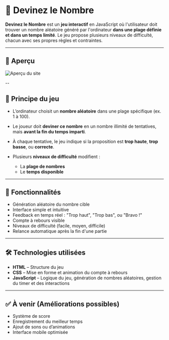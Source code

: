 # 🎯 Devinez le Nombre

**Devinez le Nombre** est un **jeu interactif** en JavaScript où l'utilisateur doit trouver un nombre aléatoire généré par l'ordinateur **dans une plage définie et dans un temps limité**. Le jeu propose plusieurs niveaux de difficulté, chacun avec ses propres règles et contraintes.

---

## 📸 Aperçu

![Aperçu du site]('screenshot1.png')

--

## 🧠 Principe du jeu

* L’ordinateur choisit un **nombre aléatoire** dans une plage spécifique (ex. 1 à 100).
* Le joueur doit **deviner ce nombre** en un nombre illimité de tentatives, mais **avant la fin du temps imparti**.
* À chaque tentative, le jeu indique si la proposition est **trop haute**, **trop basse**, ou **correcte**.
* Plusieurs **niveaux de difficulté** modifient :

  * La **plage de nombres**
  * Le **temps disponible**

---

## 🚀 Fonctionnalités

* Génération aléatoire du nombre cible
* Interface simple et intuitive
* Feedback en temps réel : "Trop haut", "Trop bas", ou "Bravo !"
* Compte à rebours visible
* Niveaux de difficulté (facile, moyen, difficile)
* Relance automatique après la fin d'une partie

---

## 🛠️ Technologies utilisées

* **HTML** – Structure du jeu
* **CSS** – Mise en forme et animation du compte à rebours
* **JavaScript** – Logique du jeu, génération de nombres aléatoires, gestion du timer et des interactions

---

## ✅ À venir (Améliorations possibles)

* Système de score
* Enregistrement du meilleur temps
* Ajout de sons ou d’animations
* Interface mobile optimisée